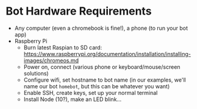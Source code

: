 # Bot Hardware Requirements

- Any computer (even a chromebook is fine!), a phone (to run your bot app)
- Raspberry Pi 
  - Burn latest Raspian to SD card: https://www.raspberrypi.org/documentation/installation/installing-images/chromeos.md
  - Power on, connect (various phone or keyboard/mouse/screen solutions)
  - Configure wifi, set hostname to bot name (in our examples, we'll name our bot `homebot`, but this can be whatever you want)
  - Enable SSH, create keys, set up your normal terminal
  - Install Node (10?), make an LED blink...
